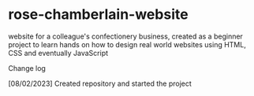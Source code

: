 # rose-chamberlain-website
website for a colleague's confectionery business, created as a beginner project to learn hands on how to design real world websites using HTML, CSS and eventually JavaScript

Change log

[08/02/2023] Created repository and started the project
